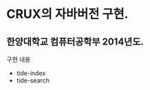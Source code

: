 CRUX의 자바버전 구현.
==============

한양대학교 컴퓨터공학부 2014년도.
--------------

구현 내용
- tide-index
- tide-search